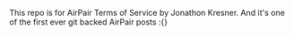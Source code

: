This repo is for AirPair Terms of Service by Jonathon Kresner. And it's one of the first ever git backed AirPair posts :{}
